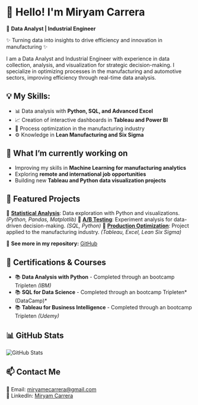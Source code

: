 # 👋 Hello! I'm Miryam Carrera

🚀 **Data Analyst | Industrial Engineer**

✨ Turning data into insights to drive efficiency and innovation in manufacturing ✨

I am a Data Analyst and Industrial Engineer with experience in data collection, analysis, and visualization for strategic decision-making. I specialize in optimizing processes in the manufacturing and automotive sectors, improving efficiency through real-time data analysis.

## 💡 **My Skills:**
- 📊 Data analysis with **Python, SQL, and Advanced Excel**
- 📈 Creation of interactive dashboards in **Tableau and Power BI**
- 🔧 Process optimization in the manufacturing industry
- ⚙️ Knowledge in **Lean Manufacturing and Six Sigma**

## 🔧 **What I’m currently working on**
- Improving my skills in **Machine Learning for manufacturing analytics**
- Exploring **remote and international job opportunities**
- Building new **Tableau and Python data visualization projects**

## 📌 **Featured Projects**

🔹 **[Statistical Analysis](#)**: Data exploration with Python and visualizations. *(Python, Pandas, Matplotlib)*
🔹 **[A/B Testing](#)**: Experiment analysis for data-driven decision-making. *(SQL, Python)*
🔹 **[Production Optimization](#)**: Project applied to the manufacturing industry. *(Tableau, Excel, Lean Six Sigma)*

📂 **See more in my repository:** [GitHub](https://github.com/MiryamCarrera91)

## 📜 **Certifications & Courses**
- 📚 **Data Analysis with Python** - Completed through an bootcamp Tripleten *(IBM)*
- 📚 **SQL for Data Science** - Completed through an bootcamp Tripleten*(DataCamp)*
- 📚 **Tableau for Business Intelligence** - Completed through an bootcamp Tripleten *(Udemy)*

## 📊 **GitHub Stats**
![GitHub Stats](https://github-readme-stats.vercel.app/api?username=MiryamCarrera91&show_icons=true&theme=dracula)


## 📫 **Contact Me**
📧 Email: miryamecarrera@gmail.com  
💼 LinkedIn: [Miryam Carrera](https://www.linkedin.com/in/miryamcarrera91/)
